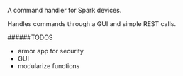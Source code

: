 A command handler for Spark devices.

Handles commands through a GUI and simple REST calls.

######TODOS
- armor app for security
- GUI
- modularize functions
